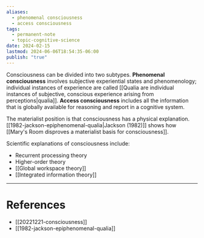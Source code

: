```yaml
---
aliases:
  - phenomenal consciousness
  - access consciousness
tags:
  - permanent-note
  - topic-cognitive-science
date: 2024-02-15
lastmod: 2024-06-06T18:54:35-06:00
publish: "true"
---
```

Consciousness can be divided into two subtypes. **Phenomenal consciousness** involves subjective experiential states and phenomenology; individual instances of experience are called [[Qualia are individual instances of subjective, conscious experience arising from perceptions|qualia]]. **Access consciousness** includes all the information that is globally available for reasoning and report in a cognitive system.

The materialist position is that consciousness has a physical explanation. [[1982-jackson-epiphenomenal-qualia|Jackson (1982)]] shows how [[Mary's Room disproves a materialist basis for consciousness]].

Scientific explanations of consciousness include:
- Recurrent processing theory
- Higher-order theory
- [[Global workspace theory]]
- [[Integrated information theory]]

---
# References

- [[20221221-consciousness]]
- [[1982-jackson-epiphenomenal-qualia]]